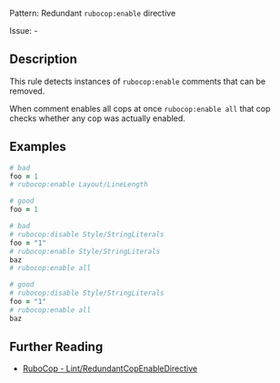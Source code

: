 Pattern: Redundant `rubocop:enable` directive

Issue: -

## Description

This rule detects instances of `rubocop:enable` comments that can be
removed.

When comment enables all cops at once `rubocop:enable all`
that cop checks whether any cop was actually enabled.

## Examples

```ruby
# bad
foo = 1
# rubocop:enable Layout/LineLength

# good
foo = 1
```
```ruby
# bad
# rubocop:disable Style/StringLiterals
foo = "1"
# rubocop:enable Style/StringLiterals
baz
# rubocop:enable all

# good
# rubocop:disable Style/StringLiterals
foo = "1"
# rubocop:enable all
baz
```

## Further Reading

* [RuboCop - Lint/RedundantCopEnableDirective](https://docs.rubocop.org/rubocop/cops_lint.html#lintredundantcopenabledirective)
